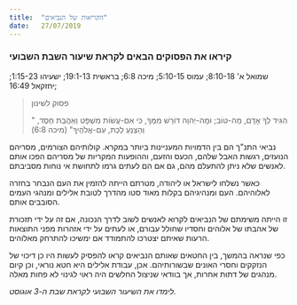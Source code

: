 ```yaml
---
title:  "הקריאות של הנביאים"
date:   27/07/2019
---
```


### קיראו את הפסוקים הבאים לקראת שיעור השבת השבועי
שמואל א' 8:10-18; עמוס 5:10-15; מיכה 6:8; בראשית 19:1-13; ישעיהו 1:15-23; יחזקאל 16:49;

> <p>פסוק לשינון</p>
> " הִגִּיד לְךָ אָדָם, מַה-טּוֹב; וּמָה-יְהוָה דּוֹרֵשׁ מִמְּךָ, כִּי אִם-עֲשׂוֹת מִשְׁפָּט וְאַהֲבַת חֶסֶד, וְהַצְנֵעַ לֶכֶת, עִם-אֱלֹהֶיךָ" (מיכה 6:8)

נביאי התנ"ך הם בין הדמויות המעניינות ביותר במקרא. קולותיהם הצורמים, מסריהם הנועזים, רגשות האבל שלהם, הכעס והזעם, וההופעות המקריות של מסריהם הפכו אותם לאנשים שלא ניתן להתעלם מהם, גם אם הם לעתים גרמו לתחושת אי נוחות מסביבתם.

כאשר נשלחו לישראל או ליהודה, מטרתם הייתה להזמין את העם הנבחר בחזרה לאלוהיהם. העם ומנהיגיהם בקלות מאוד סטו מהדרך לטובת אלילים ומנהגי העמים הסובבים אותם. 

זו הייתה משימתם של הנביאים לקרוא לאנשים לשוב לדרך הנכונה, אם זה על ידי תזכורת של אהבתו של אלוהים וחסדיו שחולל עבורם, או לעתים על ידי אזהרות מפני התוצאות הרעות שאיתם יצטרכו להתמודד אם ימשיכו להתרחק מאלוהים. 

כפי שנראה בהמשך, בין החטאים שאותם הנביאים קראו להפסיק לעשות היו כן דיכוי של הנזקקים וחסרי האונים שבשורותיהם. אכן, עבודת אלילים היא חטא נוראי, וכן קיום מנהגים של דתות אחרות, אך בוודאי שניצול החלשים היה ראוי לגינוי לא פחות מאלה.

_לימדו את השיעור השבועי לקראת שבת ה-3 אוגוסט._